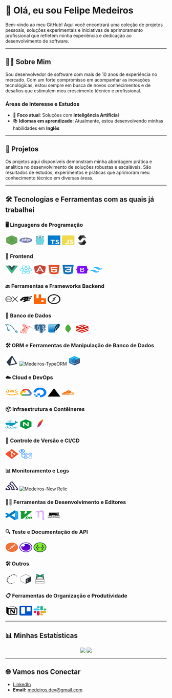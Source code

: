 # 👋 Olá, eu sou Felipe Medeiros

Bem-vindo ao meu GitHub! Aqui você encontrará uma coleção de projetos pessoais, soluções experimentais e iniciativas de aprimoramento profissional que refletem minha experiência e dedicação ao desenvolvimento de software.

---

## 👨‍💻 Sobre Mim

Sou desenvolvedor de software com mais de 10 anos de experiência no mercado. Com um forte compromisso em acompanhar as inovações tecnológicas, estou sempre em busca de novos conhecimentos e de desafios que estimulem meu crescimento técnico e profissional.

### Áreas de Interesse e Estudos

- 🤖 **Foco atual**: Soluções com **Inteligência Artificial**
- 📚 **Idiomas em aprendizado**: Atualmente, estou desenvolvendo minhas habilidades em **Inglês**

---

## 🚀 Projetos

Os projetos aqui disponíveis demonstram minha abordagem prática e analítica no desenvolvimento de soluções robustas e escaláveis. São resultados de estudos, experimentos e práticas que aprimoram meu conhecimento técnico em diversas áreas.

---

## 🛠️ Tecnologias e Ferramentas com as quais já trabalhei

### 🖥️ Linguagens de Programação
<div>
 <img title="NodeJS" alt="Medeiros-NodeJS" height="30" width="40" src="https://raw.githubusercontent.com/devicons/devicon/master/icons/nodejs/nodejs-plain.svg">
 <img title="PHP" alt="Medeiros-PHP" height="30" width="40" src="https://raw.githubusercontent.com/devicons/devicon/master/icons/php/php-plain.svg">
 <img title="GO" alt="Medeiros-GO" height="30" width="40" src="https://raw.githubusercontent.com/devicons/devicon/master/icons/go/go-original.svg">
 <img title="TypeScript" alt="Medeiros-TypeScript" height="30" width="40" src="https://raw.githubusercontent.com/devicons/devicon/master/icons/typescript/typescript-plain.svg">
 <img title="JavaScript" alt="Medeiros-JavaScript" height="30" width="40" src="https://raw.githubusercontent.com/devicons/devicon/master/icons/javascript/javascript-plain.svg">
 <img title="Solidity" alt="Medeiros-Solidity" height="30" width="40" src="https://raw.githubusercontent.com/devicons/devicon/master/icons/solidity/solidity-original.svg">
</div>

### 🎨 Frontend
<div>
 <img title="VueJS" alt="Medeiros-VueJS" height="30" width="40" src="https://raw.githubusercontent.com/devicons/devicon/master/icons/vuejs/vuejs-original.svg">
 <img title="React" alt="Medeiros-React" height="30" width="40" src="https://raw.githubusercontent.com/devicons/devicon/master/icons/react/react-original.svg">
 <img title="Angular" alt="Medeiros-Angular" height="30" width="40" src="https://raw.githubusercontent.com/devicons/devicon/master/icons/angularjs/angularjs-plain.svg">
 <img title="HTML5" alt="Medeiros-HTML5" height="30" width="40" src="https://raw.githubusercontent.com/devicons/devicon/master/icons/html5/html5-plain.svg">
 <img title="CSS3" alt="Medeiros-CSS3" height="30" width="40" src="https://raw.githubusercontent.com/devicons/devicon/master/icons/css3/css3-plain.svg">
 <img title="Bootstrap" alt="Medeiros-Bootstrap" height="30" width="40" src="https://raw.githubusercontent.com/devicons/devicon/master/icons/bootstrap/bootstrap-original.svg">
 <img title="Tailwind CSS" alt="Medeiros-Tailwind" height="30" width="40" src="https://raw.githubusercontent.com/devicons/devicon/master/icons/tailwindcss/tailwindcss-original.svg">
</div>

### 🔙 Ferramentas e Frameworks Backend
<div>
 <img title="Express" alt="Medeiros-Express" height="30" width="40" src="https://raw.githubusercontent.com/devicons/devicon/master/icons/express/express-original.svg">
 <img title="Fastify" alt="Medeiros-Fastify" height="30" width="40" src="https://raw.githubusercontent.com/devicons/devicon/master/icons/fastify/fastify-original.svg">
 <img title="RabbitMQ" alt="Medeiros-RabbitMQ" height="30" width="40" src="https://raw.githubusercontent.com/devicons/devicon/master/icons/rabbitmq/rabbitmq-original.svg">
 <img title="Socket.IO" alt="Medeiros-Socket.IO" height="30" width="40" src="https://raw.githubusercontent.com/devicons/devicon/refs/heads/master/icons/socketio/socketio-original.svg">
</div>

### 💾 Banco de Dados
<div>
 <img title="MySQL" alt="Medeiros-MySQL" height="30" width="40" src="https://raw.githubusercontent.com/devicons/devicon/master/icons/mysql/mysql-original.svg">
 <img title="MSSQL" alt="Medeiros-MSSQL" height="30" width="40" src="https://raw.githubusercontent.com/devicons/devicon/master/icons/microsoftsqlserver/microsoftsqlserver-plain.svg">
 <img title="PostgreSQL" alt="Medeiros-PostgreSQL" height="30" width="40" src="https://raw.githubusercontent.com/devicons/devicon/master/icons/postgresql/postgresql-plain.svg">
 <img title="SQLite" alt="Medeiros-SQLite" height="30" width="40" src="https://raw.githubusercontent.com/devicons/devicon/master/icons/sqlite/sqlite-original.svg">
 <img title="MongoDB" alt="Medeiros-MongoDB" height="30" width="40" src="https://raw.githubusercontent.com/devicons/devicon/master/icons/mongodb/mongodb-plain.svg">
 <img title="Redis" alt="Medeiros-Redis" height="30" width="40" src="https://raw.githubusercontent.com/devicons/devicon/master/icons/redis/redis-plain.svg">
</div>

### 🛠️ ORM e Ferramentas de Manipulação de Banco de Dados
<div>
 <img title="Prisma" alt="Medeiros-Prisma" height="30" width="40" src="https://raw.githubusercontent.com/devicons/devicon/refs/heads/master/icons/prisma/prisma-original.svg">
 <img title="TypeORM" alt="Medeiros-TypeORM" height="30" width="40" src="https://avatars.githubusercontent.com/u/20165699?s=200&v=4">
 <img title="Sequelize" alt="Medeiros-Sequelize" height="30" width="40" src="https://raw.githubusercontent.com/devicons/devicon/master/icons/sequelize/sequelize-original.svg">
</div>

### ☁️ Cloud e DevOps
<div>
 <img title="AWS" alt="Medeiros-AWS" height="30" width="40" src="https://raw.githubusercontent.com/devicons/devicon/master/icons/amazonwebservices/amazonwebservices-plain-wordmark.svg">
 <img title="GCP" alt="Medeiros-GCP" height="30" width="40" src="https://raw.githubusercontent.com/devicons/devicon/master/icons/googlecloud/googlecloud-original.svg">
 <img title="DigitalOcean" alt="Medeiros-DigitalOcean" height="30" width="40" src="https://raw.githubusercontent.com/devicons/devicon/master/icons/digitalocean/digitalocean-original.svg">
 <img title="Vercel" alt="Medeiros-Vercel" height="30" width="40" src="https://raw.githubusercontent.com/devicons/devicon/refs/heads/master/icons/vercel/vercel-original.svg">
 <img title="Cloudflare" alt="Medeiros-Cloudflare" height="30" width="40" src="https://raw.githubusercontent.com/devicons/devicon/master/icons/cloudflare/cloudflare-original.svg">
</div>

### 📦 Infraestrutura e Contêineres
<div>
 <img title="Docker" alt="Medeiros-Docker" height="30" width="40" src="https://raw.githubusercontent.com/devicons/devicon/master/icons/docker/docker-plain-wordmark.svg">
 <img title="NGINX" alt="Medeiros-NGINX" height="30" width="40" src="https://raw.githubusercontent.com/devicons/devicon/master/icons/nginx/nginx-original.svg">
 <img title="Apache" alt="Medeiros-Apache" height="30" width="40" src="https://raw.githubusercontent.com/devicons/devicon/master/icons/apache/apache-original.svg">
</div>

### 🔄 Controle de Versão e CI/CD
<div>
 <img title="Git" alt="Medeiros-Git" height="30" width="40" src="https://raw.githubusercontent.com/devicons/devicon/master/icons/git/git-original.svg">
 <img title="GitHub Actions" alt="Medeiros-GitHub Actions" height="30" width="40" src="https://raw.githubusercontent.com/devicons/devicon/master/icons/githubactions/githubactions-original.svg">
</div>

### 📊 Monitoramento e Logs
<div>
 <img title="Sentry" alt="Medeiros-Sentry" height="30" width="40" src="https://raw.githubusercontent.com/devicons/devicon/master/icons/sentry/sentry-original.svg">
 <img title="New Relic" alt="Medeiros-New Relic" height="30" width="40" src="https://raw.githubusercontent.com/simple-icons/simple-icons/develop/icons/newrelic.svg">
</div>

### 🧑‍💻 Ferramentas de Desenvolvimento e Editores
<div>
 <img title="VSCode" alt="Medeiros-VSCode" height="30" width="40" src="https://raw.githubusercontent.com/devicons/devicon/master/icons/vscode/vscode-original.svg">
 <img title="Vim" alt="Medeiros-Vim" height="30" width="40" src="https://raw.githubusercontent.com/devicons/devicon/refs/heads/master/icons/vim/vim-plain.svg">
 <img title="Nano" alt="Medeiros-Nano" height="30" width="40" src="https://raw.githubusercontent.com/devicons/devicon/master/icons/nano/nano-plain.svg">
 <img title="OhMyZsh" alt="Medeiros-OhMyZsh" height="30" width="40" src="https://raw.githubusercontent.com/devicons/devicon/master/icons/ohmyzsh/ohmyzsh-plain.svg">
</div>

### 🔍 Teste e Documentação de API
<div>
 <img title="Postman" alt="Medeiros-Postman" height="30" width="40" src="https://raw.githubusercontent.com/devicons/devicon/master/icons/postman/postman-plain.svg">
 <img title="Insomnia" alt="Medeiros-Insomnia" height="30" width="40" src="https://raw.githubusercontent.com/devicons/devicon/master/icons/insomnia/insomnia-original.svg">
 <img title="Swagger" alt="Medeiros-Swagger" height="30" width="40" src="https://raw.githubusercontent.com/devicons/devicon/master/icons/swagger/swagger-original.svg">
</div>

### 🛠️ Outros
<div>
 <img title="SSH" alt="Medeiros-SSH" height="30" width="40" src="https://raw.githubusercontent.com/devicons/devicon/master/icons/ssh/ssh-original.svg">
 <img title="Shell Script" alt="Medeiros-Shell Script" height="30" width="40" src="https://raw.githubusercontent.com/devicons/devicon/master/icons/bash/bash-original.svg">
 <img title="Puppeteer" alt="Medeiros-Puppeteer" height="30" width="40" src="https://raw.githubusercontent.com/devicons/devicon/master/icons/puppeteer/puppeteer-original.svg">
</div>

### 📋 Ferramentas de Organização e Produtividade
<div>
 <img title="Notion" alt="Medeiros-Notion" height="30" width="40" src="https://raw.githubusercontent.com/devicons/devicon/master/icons/notion/notion-original.svg">
 <img title="Trello" alt="Medeiros-Trello" height="30" width="40" src="https://raw.githubusercontent.com/devicons/devicon/master/icons/trello/trello-plain.svg">
 <img title="Slack" alt="Medeiros-Slack" height="30" width="40" src="https://raw.githubusercontent.com/devicons/devicon/master/icons/slack/slack-original.svg">
</div>

---

## 📊 Minhas Estatísticas

<div align="center">
 <img height="180em" src="https://github-readme-stats.vercel.app/api?username=fmedeiros95&show_icons=true&theme=monokai&include_all_commits=true&count_private=true"/>
 <img height="180em" src="https://github-readme-stats.vercel.app/api/top-langs/?username=fmedeiros95&layout=compact&langs_count=7&theme=monokai"/>
</div>

---

## 🌐 Vamos nos Conectar

- [LinkedIn](https://www.linkedin.com/in/fmedeiros95/)
- **Email:** medeiros.dev@gmail.com
